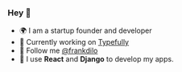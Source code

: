### Hey 👋

- 🌍 I am a startup founder and developer
- 🔭 Currently working on [Typefully](https://typefully.com)
- 💬 Follow me [@frankdilo](https://twitter.com/frankdilo)
- 🧰 I use **React** and **Django** to develop my apps.


<!--
**frankdilo/frankdilo** is a ✨ _special_ ✨ repository because its `README.md` (this file) appears on your GitHub profile.

Here are some ideas to get you started:

- 🔭 I’m currently working on ...
- 🌱 I’m currently learning ...
- 👯 I’m looking to collaborate on ...
- 🤔 I’m looking for help with ...
- 💬 Ask me about ...
- 📫 How to reach me: ...
- 😄 Pronouns: ...
- ⚡ Fun fact: ...
-->
